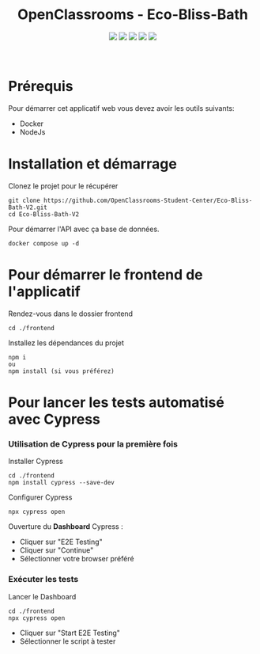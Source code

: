 <div align="center">

# OpenClassrooms - Eco-Bliss-Bath
</div>

<p align="center">
    <img src="https://img.shields.io/badge/MariaDB-v11.7.2-blue">
    <img src="https://img.shields.io/badge/Symfony-v6.2-blue">
    <img src="https://img.shields.io/badge/Angular-v13.3.0-blue">
    <img src="https://img.shields.io/badge/docker--build-passing-brightgreen">
    <img src="https://img.shields.io/badge/Cypress-v14.5.2-blue">
  <br><br><br>
</p>

# Prérequis
Pour démarrer cet applicatif web vous devez avoir les outils suivants:
- Docker
- NodeJs

# Installation et démarrage
Clonez le projet pour le récupérer
``` 
git clone https://github.com/OpenClassrooms-Student-Center/Eco-Bliss-Bath-V2.git
cd Eco-Bliss-Bath-V2
```
Pour démarrer l'API avec ça base de données.
```
docker compose up -d
```
# Pour démarrer le frontend de l'applicatif
Rendez-vous dans le dossier frontend
```
cd ./frontend
```
Installez les dépendances du projet
```
npm i
ou
npm install (si vous préférez)
```

# Pour lancer les tests automatisé avec Cypress
### Utilisation de Cypress pour la première fois
Installer Cypress
```
cd ./frontend
npm install cypress --save-dev
```
Configurer Cypress
```
npx cypress open
```  
Ouverture du **Dashboard** Cypress :   
* Cliquer sur "E2E Testing"
* Cliquer sur "Continue"  
* Sélectionner votre browser préféré

### Exécuter les tests
Lancer le Dashboard
```
cd ./frontend
npx cypress open
```
* Cliquer sur "Start E2E Testing"
* Sélectionner le script à tester